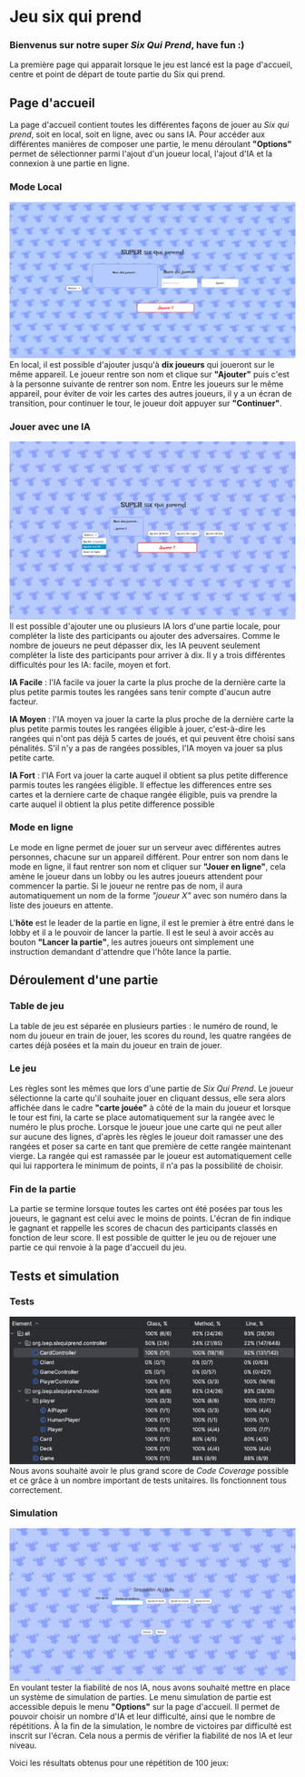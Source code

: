 # Jeu six qui prend

### Bienvenus sur notre super _Six Qui Prend_, have fun :)

La première page qui apparait lorsque le jeu est lancé est la page d'accueil, centre et point de départ de toute partie 
du Six qui prend. 

## Page d'accueil 
La page d'accueil contient toutes les différentes façons de jouer au *Six qui prend*, soit en local, soit en ligne, avec 
ou sans IA. Pour accéder aux différentes manières de composer une partie, le menu déroulant **"Options"** permet de 
sélectionner parmi l'ajout d'un joueur local, l'ajout d'IA et la connexion à une partie en ligne. 

### Mode Local 

![localgame.png](./documentation/localgame.png)
En local, il est possible d'ajouter jusqu'à **dix joueurs** qui joueront sur le même appareil. 
Le joueur rentre son nom et clique sur **"Ajouter"** puis c'est à la personne suivante de rentrer son nom. 
Entre les joueurs sur le même appareil, pour éviter de voir les cartes des autres joueurs, il y a un écran de transition,
pour continuer le tour, le joueur doit appuyer sur **"Continuer"**. 

### Jouer avec une IA

![aigame.png](./documentation/aigame.png)
Il est possible d'ajouter une ou plusieurs IA lors d'une partie locale, pour compléter la liste des participants ou 
ajouter des adversaires. Comme le nombre de joueurs ne peut dépasser dix, les IA peuvent seulement compléter la liste des 
participants pour arriver à dix.
Il y a trois différentes difficultés pour les IA: facile, moyen et fort.

**IA Facile** : l'IA facile va jouer la carte la plus proche de la dernière carte la plus petite parmis toutes les rangées
sans tenir compte d'aucun autre facteur. 

**IA Moyen** : l'IA moyen va jouer la carte la plus proche de la dernière carte la plus petite parmis toutes les rangées 
éligible à jouer, c'est-à-dire les rangées qui n'ont pas déjà 5 cartes de joués, et qui peuvent être choisi sans pénalités.
S'il n'y a pas de rangées possibles, l'IA moyen va jouer sa plus petite carte.

**IA Fort** : l'IA Fort va jouer la carte auquel il obtient sa plus petite difference parmis toutes les rangées éligible.
Il effectue les differences entre ses cartes et la derniere carte de chaque rangée éligible, puis va prendre la carte 
auquel il obtient la plus petite difference possible

### Mode en ligne

Le mode en ligne permet de jouer sur un serveur avec différentes autres personnes, chacune sur un appareil différent. 
Pour entrer son nom dans le mode en ligne, il faut rentrer son nom et cliquer sur **"Jouer en ligne"**, cela amène le 
joueur dans un lobby ou les autres joueurs attendent pour commencer la partie. Si le joueur ne rentre pas de nom, il aura 
automatiquement un nom de la forme *"joueur X"* avec son numéro dans la liste des joueurs en attente. 

L'**hôte** est le leader de la partie en ligne, il est le premier à être entré dans le lobby et il a le pouvoir de lancer 
la partie. Il est le seul à avoir accès au bouton **"Lancer la partie"**, les autres joueurs ont simplement une instruction
demandant d'attendre que l'hôte lance la partie. 

## Déroulement d'une partie 

### Table de jeu

La table de jeu est séparée en plusieurs parties : le numéro de round, le nom du joueur en train de jouer, les scores du round,
les quatre rangées de cartes déjà posées et la main du joueur en train de jouer. 

###  Le jeu

Les règles sont les mêmes que lors d'une partie de _Six Qui Prend_. Le joueur sélectionne la carte qu'il souhaite jouer 
en cliquant dessus, elle sera alors affichée dans le cadre **"carte jouée"** à côté de la main du joueur et lorsque le 
tour est fini, la carte se place automatiquement sur la rangée avec le numéro le plus proche. Lorsque le joueur joue une
carte qui ne peut aller sur aucune des lignes, d'après les règles le joueur doit ramasser une des rangées et poser sa carte 
en tant que première de cette rangée maintenant vierge. La rangée qui est ramassée par le joueur est automatiquement 
celle qui lui rapportera le minimum de points, il n'a pas la possibilité de choisir.

### Fin de la partie

La partie se termine lorsque toutes les cartes ont été posées par tous les joueurs, le gagnant est celui avec le moins de 
points. L'écran de fin indique le gagnant et rappelle les scores de chacun des participants classés en fonction de leur score.
Il est possible de quitter le jeu ou de rejouer une partie ce qui renvoie à la page d'accueil du jeu. 

## Tests et simulation 

### Tests
![test.png](./documentation/test.png)
Nous avons souhaité avoir le plus grand score de _Code Coverage_ possible et ce grâce à un nombre important de tests 
unitaires. Ils fonctionnent tous correctement. 

### Simulation
![pageSimu.png](./documentation/pageSimu.png)
En voulant tester la fiabilité de nos IA, nous avons souhaité mettre en place un système de simulation de parties. 
Le menu simulation de partie est accessible depuis le menu **"Options"** sur la page d'accueil. 
Il permet de pouvoir choisir un nombre d'IA et leur difficulté, ainsi que le nombre de répétitions. À la fin de la 
simulation, le nombre de victoires par difficulté est inscrit sur l'écran. Cela nous a permis de vérifier la fiabilité 
de nos IA et leur niveau. 

Voici les résultats obtenus pour une répétition de 100 jeux:
